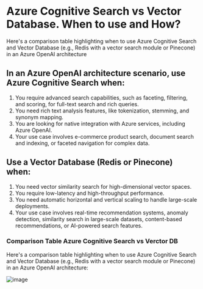 # Azure Cognitive Search vs Vector Database. When to use and How? #

Here's a comparison table highlighting when to use Azure Cognitive Search and Vector Database (e.g., Redis with a vector search module or Pinecone) in an Azure OpenAI architecture

## In an Azure OpenAI architecture scenario, use Azure Cognitive Search when: ##

1. You require advanced search capabilities, such as faceting, filtering, and scoring, for full-text search and rich queries.
2. You need rich text analysis features, like tokenization, stemming, and synonym mapping.
3. You are looking for native integration with Azure services, including Azure OpenAI.
4. Your use case involves e-commerce product search, document search and indexing, or faceted navigation for complex data.

## Use a Vector Database (Redis or Pinecone) when: ##

1. You need vector similarity search for high-dimensional vector spaces.
2. You require low-latency and high-throughput performance.
3. You need automatic horizontal and vertical scaling to handle large-scale deployments.
4. Your use case involves real-time recommendation systems, anomaly detection, similarity search in large-scale datasets, content-based recommendations, or AI-powered search features.

### Comparison Table Azure Cognitive Search vs Verctor DB ###

Here's a comparison table highlighting when to use Azure Cognitive Search and Vector Database (e.g., Redis with a vector search module or Pinecone) in an Azure OpenAI architecture:

![image](https://user-images.githubusercontent.com/13455341/236362151-c34a572c-742d-4be8-9ab2-b932a2d5dd56.png)
